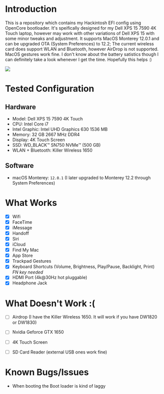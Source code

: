 # Introduction
This is a repository which contains my Hackintosh EFI config using OpenCore bootloader. It's speifically designed for my Dell XPS 15 7590 4K Touch laptop, however may work with other variations of Dell XPS 15 with some minor tweaks and adjustment. It supports MacOS Monterey 12.0.1 and can be upgraded OTA (System Preferences) to 12.2; The current wireless card does support WLAN and Bluetooth, however AirDrop is not supported. MacOS gestures work fine. I don't know about the battery satistics though I can definitely take a look whenever I get the time. Hopefully this helps :)


<img src="https://cdn.discordapp.com/attachments/829534271374098475/936378448790835230/pic.png">


# Tested Configuration
##  Hardware

* Model: Dell XPS 15 7590 4K Touch
* CPU: Intel Core i7
* Intel Graphic: Intel UHD Graphics 630 1536 MB 
* Memory: 32 GB 2667 MHz DDR4
* Display: 4K Touch Screen
* SSD: WD_BLACK:tm: SN750 NVMe:tm: (500 GB)
* WLAN + Bluetooth: Killer Wireless 1650

## Software
* macOS Monterey: `12.0.1` (I later upgraded to Monterey 12.2 through System Preferences)

# What Works
- [x] Wifi
- [x] FaceTime
- [x] iMessage
- [x] Handoff
- [x] Siri
- [x] iCloud
- [x] Find My Mac
- [x] App Store
- [x] Trackpad Gestures
- [x] Keyboard Shortcuts (Volume, Brightness, Play/Pause, Backlight, Print) *FN key needed*
- [x] HDMI Port (4k@30Hz hot pluggable)
- [x] Headphone Jack

# What Doesn't Work :(
- [ ] Airdrop (I have the Killer Wireless 1650. It will work if you have DW1820 or DW1830)
- [ ] Nvidia Geforce GTX 1650
- [ ] 4K Touch Screen
- [ ] SD Card Reader (external USB ones work fine)


# Known Bugs/Issues
* When booting the Boot loader is kind of laggy